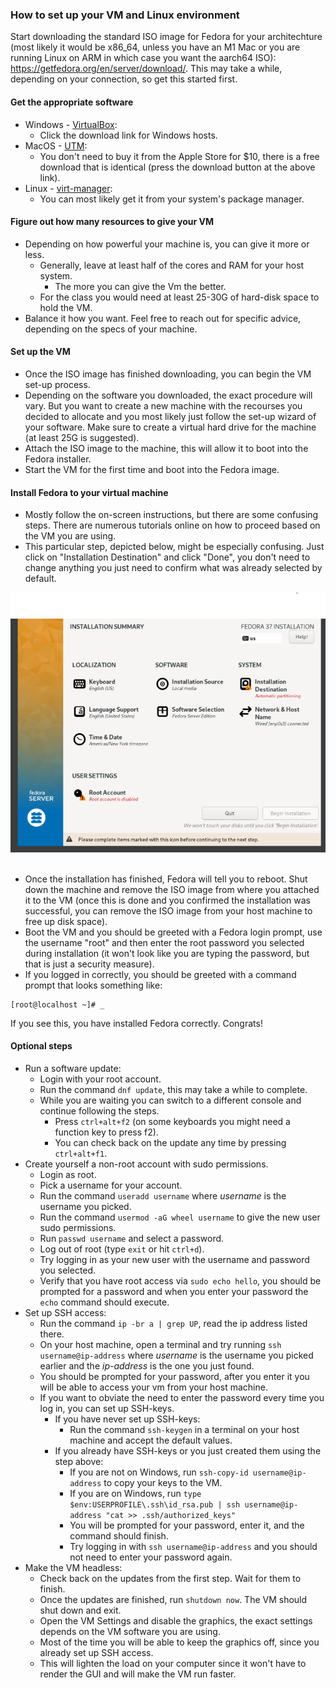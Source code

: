 ### How to set up your VM and Linux environment
Start downloading the standard ISO image for Fedora for your architechture (most likely it would be x86_64, unless you have an M1 Mac or you are running Linux on ARM in which case you want the aarch64 ISO): <https://getfedora.org/en/server/download/>. This may take a while, depending on your connection, so get this started first.

#### Get the appropriate software
* Windows - [VirtualBox](https://www.virtualbox.org/wiki/Downloads):
  * Click the download link for Windows hosts.
* MacOS - [UTM](https://mac.getutm.app/):
  * You don't need to buy it from the Apple Store for $10, there is a free download that is identical (press the download button at the above link).
* Linux - [virt-manager](https://virt-manager.org/):
  * You can most likely get it from your system's package manager.

#### Figure out how many resources to give your VM
* Depending on how powerful your machine is, you can give it more or less.
  * Generally, leave at least half of the cores and RAM for your host system.
    * The more you can give the Vm the better.
  * For the class you would need at least 25-30G of hard-disk space to hold the VM.
* Balance it how you want. Feel free to reach out for specific advice, depending on the specs of your machine.

#### Set up the VM
* Once the ISO image has finished downloading, you can begin the VM set-up process.
* Depending on the software you downloaded, the exact procedure will vary. But you want to create a new machine with the recourses you decided to allocate and you most likely just follow the set-up wizard of your software. Make sure to create a virtual hard drive for the machine (at least 25G is suggested).
* Attach the ISO image to the machine, this will allow it to boot into the Fedora installer.
* Start the VM for the first time and boot into the Fedora image.

#### Install Fedora to your virtual machine
* Mostly follow the on-screen instructions, but there are some confusing steps. There are numerous tutorials online on how to proceed based on the VM you are using.
* This particular step, depicted below, might be especially confusing. Just click on "Installation Destination" and click "Done", you don't need to change anything you just need to confirm what was already selected by default.

<div id="confusion"><img alt="fedora confusion image" src="images/fedora_confusion.png"></img></div>

<br>

* Once the installation has finished, Fedora will tell you to reboot. Shut down the machine and remove the ISO image from where you attached it to the VM (once this is done and you confirmed the installation was successful, you can remove the ISO image from your host machine to free up disk space).
* Boot the VM and you should be greeted with a Fedora login prompt, use the username "root" and then enter the root password you selected during installation (it won't look like you are typing the password, but that is just a security measure).
* If you logged in correctly, you should be greeted with a command prompt that looks something like:
```
[root@localhost ~]# _
``` 
If you see this, you have installed Fedora correctly. Congrats!

#### Optional steps
* Run a software update:
  * Login with your root account.
  * Run the command `dnf update`, this may take a while to complete.
  * While you are waiting you can switch to a different console and continue following the steps.
    * Press `ctrl+alt+f2` (on some keyboards you might need a function key to press f2).
    * You can check back on the update any time by pressing `ctrl+alt+f1`.
* Create yourself a non-root account with sudo permissions.
  * Login as root.
  * Pick a username for your account.  
  * Run the command `useradd username` where *username* is the username you picked.
  * Run the command `usermod -aG wheel username` to give the new user sudo permissions.
  * Run `passwd username` and select a password.
  * Log out of root (type `exit` or hit `ctrl+d`).
  * Try logging in as your new user with the username and password you selected.
  * Verify that you have root access via `sudo echo hello`, you should be prompted for a password and when you enter your password the `echo` command should execute.
* Set up SSH access:
  * Run the command `ip -br a | grep UP`, read the ip address listed there.
  * On your host machine, open a terminal and try running `ssh username@ip-address` where *username* is the username you picked earlier and the *ip-address* is the one you just found.
  * You should be prompted for your password, after you enter it you will be able to access your vm from your host machine.
  * If you want to obviate the need to enter the password every time you log in, you can set up SSH-keys.
    * If you have never set up SSH-keys: 
      * Run the command `ssh-keygen` in a terminal on your host machine and accept the default values.
    * If you already have SSH-keys or you just created them using the step above:
      * If you are not on Windows, run `ssh-copy-id username@ip-address` to copy your keys to the VM.
      * If you are on Windows, run `type $env:USERPROFILE\.ssh\id_rsa.pub | ssh username@ip-address "cat >> .ssh/authorized_keys"`
      * You will be prompted for your password, enter it, and the command should finish.
      * Try logging in with `ssh username@ip-address` and you should not need to enter your password again.
* Make the VM headless:
  * Check back on the updates from the first step. Wait for them to finish.
  * Once the updates are finished, run `shutdown now`. The VM should shut down and exit.
  * Open the VM Settings and disable the graphics, the exact settings depends on the VM software you are using.
  * Most of the time you will be able to keep the graphics off, since you already set up SSH access.
  * This will lighten the load on your computer since it won't have to render the GUI and will make the VM run faster.
